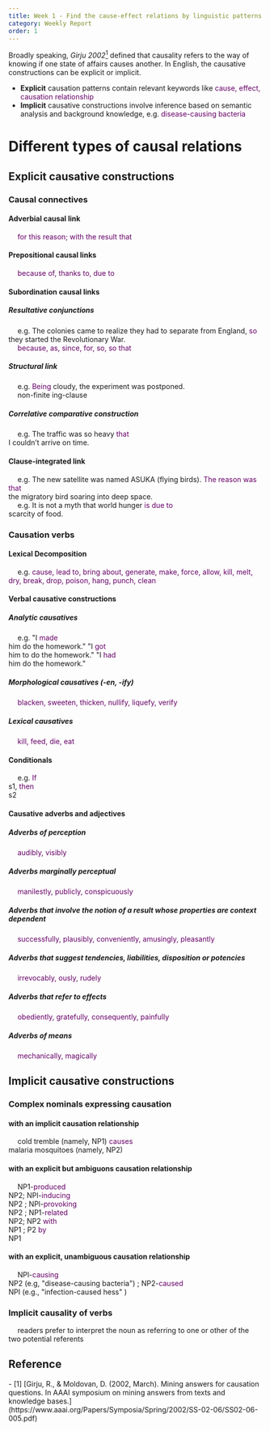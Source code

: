 ```yaml
---
title: Week 1 - Find the cause-effect relations by linguistic patterns
category: Weekly Report
order: 1
---
```


<!--
1. the different types of causal relations
2. the causal relations that we would like to focus on in this project
How many relations do you get? -->


Broadly speaking, *Girju 2002*[<sup>1</sup>](#refer-anchor-1) defined that causality refers to the way of knowing if one state of affairs causes another. In English, the causative constructions can be explicit or implicit.

- **Explicit** causation patterns contain relevant keywords like <font color="#660066">cause, effect, causation relationship </font><br />
- **Implicit** causative constructions involve inference based on semantic analysis and background knowledge, e.g. <font color="#660066">disease-causing bacteria </font><br />


# Different types of causal relations
## Explicit causative constructions
### Causal connectives								
#### Adverbial causal link
&emsp; <font color="#660066">for this reason; with the result that	</font><br />
#### Prepositional causal links
&emsp; <font color="#660066">because of, thanks to, due to </font><br />			
#### Subordination causal links							
##### Resultative conjunctions										
&emsp; e.g. The colonies came to realize they had to separate from England, <font color="#660066">so	</font><br />	they started the Revolutionary War. <br />
&emsp; <font color="#660066">because, as, since, for, so, so that	</font><br />				
##### Structural link		
&emsp; e.g. <font color="#660066">Being</font> cloudy, the experiment was postponed.			 &nbsp;		
&emsp; non-finite ing-clause					
##### Correlative comparative construction						
&emsp; e.g. The traffic was so heavy <font color="#660066">that</font><br /> I couldn’t arrive on time.					
#### Clause-integrated link							
&emsp; e.g. The new satellite was named ASUKA (flying birds). <font color="#660066">The reason was that</font><br /> the migratory bird soaring into deep space.							
&emsp; e.g. It is not a myth that world hunger <font color="#660066">is due to</font><br /> scarcity of food.					


### Causation verbs								
#### Lexical Decomposition 					
&emsp; e.g. <font color="#660066">cause, lead to, bring about, generate, make, force, allow, kill, melt, dry, break, drop, poison, hang, punch, clean	</font><br />		

#### Verbal causative constructions							
##### Analytic causatives
&emsp; e.g. "I <font color="#660066">made</font><br /> him do the homework." "I <font color="#660066">got</font><br /> him to do the homework."  "I <font color="#660066">had</font><br /> him do the homework."					
##### Morphological causatives (-en, -ify)										
&emsp; 	<font color="#660066">blacken, sweeten, thicken, nullify, liquefy, verify	</font><br /> 				
##### Lexical causatives						
&emsp; 	<font color="#660066">kill, feed, die, eat</font><br /> 	

#### Conditionals		
&emsp; 	e.g. <font color="#660066">If</font><br />  s1, <font color="#660066">then</font><br /> 	 s2										

#### Causative adverbs and adjectives 							
##### Adverbs of perception
&emsp; 	<font color="#660066">audibly, visibly</font><br /> 						
##### Adverbs marginally perceptual
&emsp; 	<font color="#660066">manilestly, publicly, conspicuously	</font><br />
##### Adverbs that involve the notion of a result whose properties are context dependent
&emsp; 	<font color="#660066">successfully, plausibly, conveniently, amusingly, pleasantly	</font><br />
##### Adverbs that suggest tendencies, liabilities, disposition or potencies
&emsp; 	<font color="#660066">irrevocably, ously, rudely	</font><br /> 					
##### Adverbs that refer to effects
&emsp; 	<font color="#660066">obediently, gratefully, consequently, painfully	</font><br />
##### Adverbs of means						
&emsp; 	<font color="#660066">mechanically, magically	</font><br />




## Implicit causative constructions

### Complex nominals expressing causation 							
#### with an implicit causation relationship							
&emsp; 	cold tremble (namely, NP1) <font color="#660066">causes	</font><br /> malaria mosquitoes (namely, NP2)			
#### with an explicit but ambiguons causation relationship
&emsp; 	NP1-<font color="#660066">produced	</font><br /> NP2; NPl-<font color="#660066">inducing	</font><br /> NP2 ; NPl-<font color="#660066">provoking	</font><br /> NP2 ; NP1-<font color="#660066">related	</font><br /> NP2; NP2 <font color="#660066">with	</font><br /> NP1 ; P2 <font color="#660066">by	</font><br /> NP1 					
#### with an explicit, unambiguous causation relationship							
&emsp; 	NPl-<font color="#660066">causing	</font><br /> NP2 (e.g, "disease-causing bacteria") ; NP2-<font color="#660066">caused	</font><br /> NPI (e.g., "infection-caused hess" )		

### Implicit causality of verbs								
&emsp; readers prefer to interpret the noun as referring to one or other of the two potential referents							






## Reference

<div id="refer-anchor-1"></div>
- [1] [Girju, R., & Moldovan, D. (2002, March). Mining answers for causation questions. In AAAI symposium on mining answers from texts and knowledge bases.](https://www.aaai.org/Papers/Symposia/Spring/2002/SS-02-06/SS02-06-005.pdf)
